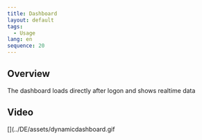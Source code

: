 ```yaml
---
title: Dashboard
layout: default
tags:
  - Usage
lang: en
sequence: 20
---
```


## Overview

The dashboard loads directly after logon and shows realtime data

## Video

[](../DE/assets/dynamicdashboard.gif
